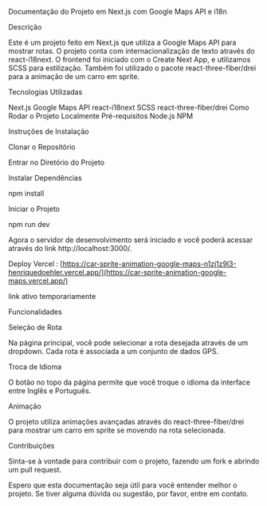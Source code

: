 Documentação do Projeto em Next.js com Google Maps API e i18n

Descrição

Este é um projeto feito em Next.js que utiliza a Google Maps API para mostrar rotas. O projeto conta com internacionalização de texto através do react-i18next. O frontend foi iniciado com o Create Next App, e utilizamos SCSS para estilização. Também foi utilizado o pacote react-three-fiber/drei para a animação de um carro em sprite.

Tecnologias Utilizadas

Next.js
Google Maps API
react-i18next
SCSS
react-three-fiber/drei
Como Rodar o Projeto Localmente
Pré-requisitos
Node.js
NPM

Instruções de Instalação

Clonar o Repositório

Entrar no Diretório do Projeto

Instalar Dependências

npm install

Iniciar o Projeto

npm run dev

Agora o servidor de desenvolvimento será iniciado e você poderá acessar através do link http://localhost:3000/.

Deploy Vercel :
[https://car-sprite-animation-google-maps-n1zj1z9l3-henriquedoehler.vercel.app/](https://car-sprite-animation-google-maps.vercel.app/)

link ativo temporariamente

Funcionalidades

Seleção de Rota

Na página principal, você pode selecionar a rota desejada através de um dropdown. Cada rota é associada a um conjunto de dados GPS.

Troca de Idioma

O botão no topo da página permite que você troque o idioma da interface entre Inglês e Português.

Animação

O projeto utiliza animações avançadas através do react-three-fiber/drei para mostrar um carro em sprite se movendo na rota selecionada.

Contribuições

Sinta-se à vontade para contribuir com o projeto, fazendo um fork e abrindo um pull request.

Espero que esta documentação seja útil para você entender melhor o projeto. Se tiver alguma dúvida ou sugestão, por favor, entre em contato.
